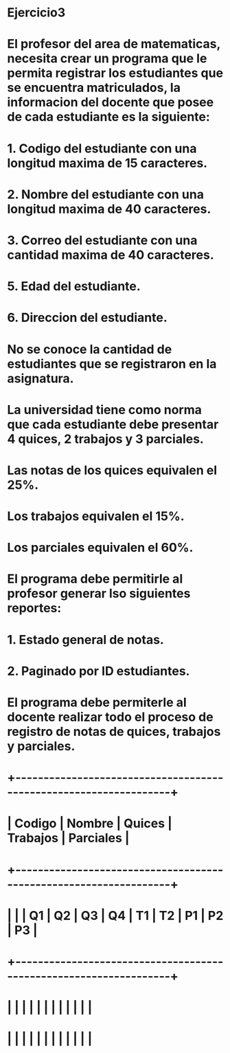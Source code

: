 # Ejercicio3
# El profesor del area de matematicas, necesita crear un programa que le permita registrar los estudiantes que se encuentra matriculados, la informacion del docente que posee de cada estudiante es la siguiente:
# 1. Codigo del estudiante con una longitud maxima de 15 caracteres.
# 2. Nombre del estudiante con una longitud maxima de 40 caracteres.
# 3. Correo del estudiante con una cantidad maxima de 40 caracteres.
# 5. Edad del estudiante. 
# 6. Direccion del estudiante.
# No se conoce la cantidad de estudiantes que se registraron en la asignatura.
# La universidad tiene como norma que cada estudiante debe presentar 4 quices, 2 trabajos y 3 parciales.
# Las notas de los quices equivalen el 25%. 	
# Los trabajos equivalen el 15%.
# Los parciales equivalen el 60%.
# El programa debe permitirle al profesor generar lso siguientes reportes:
# 1. Estado general de notas.
# 2. Paginado por ID estudiantes.
# El programa debe permiterle al docente realizar todo el proceso de registro de notas de quices, trabajos y parciales.
# +------------------------------------------------------------------+
# | Codigo | Nombre |      Quices       |   Trabajos  |   Parciales  |
# +------------------------------------------------------------------+   
# |        |        | Q1 | Q2 | Q3 | Q4 |  T1  |  T2  | P1 | P2 | P3 |
# +------------------------------------------------------------------+
# |        |        |    |    |    |    |      |      |    |    |    |
# |        |        |    |    |    |    |      |      |    |    |    |
